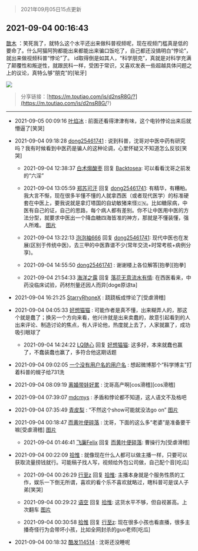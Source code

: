 > 2021年09月05日15点更新
<link rel="stylesheet" href="https://cdn.jsdelivr.net/gh/taotie6/sampleJSON@main/css/photo_show.css">


 ## 2021-09-04 00:16:43 

 [㪚木](https://www.coolapk.com/feed/29748171?shareKey=Y2RiN2Y2YjcxOWQ1NjEzMmNjMjI~) ：笑死我了，就特么这个水平还出来做科普视频呢，现在视频门槛真是低的要命了。什么阿猫阿狗都能出来都能出来骗口饭吃了，自己都还没搞明白“悖论”，就出来做视频科普“悖论”了。
id取得倒是如其人，“科学朋克”，真就是对科学充满了颠覆性和叛逆性，就跟民科一样，受困于常识<!--break-->，又喜欢发表一些超越具体问题之上的议论，真特么够“朋克”的[呲牙] 

<div class="album">
<img class="img-item" src="http://image.coolapk.com/feed/2020/0606/14/1081091_39c516f3_5623_1393@320x180.gif" />
</div>

> 分享链接：[https://m.toutiao.com/is/d2nsR8G/?](https://m.toutiao.com/is/d2nsR8G/?)
 -------

- 2021-09-05 00:09:16 [叶焰冰](uid=1065430) : 前面还看得津津有味，这个电铃悖论出来后就懵逼了[笑哭] 

- 2021-09-04 09:18:28 [dong25461741](uid=1268657) : 说到科普，沈哥对中医中药有研究吗？我有时候看到中医药是骗人的这种论调，心里怀疑又不知道怎么反驳[笑哭] 

    - 2021-09-04 12:38:37 [白术煼酸枣](uid=8303609) 回复 [Backtosea](uid=1703614): 可以看看沈哥之前发的“六淫” 

    - 2021-09-04 13:05:59 [郑苏可汗](uid=678781) 回复 [dong25461741](uid=1268657): 有精华，有糟粕。我大言不惭，现在很多半懂不懂的人就拿西医（或者现代医学）的标准硬套在中医上，要我说就是拿灯塔国的自幼敏猪来怪🇨🇳。比如糖尿病，中医有自己的证，自己的思路，每个病人都有差别。你不让中医用中医的方法分型，就要求中医出一个降血糖四海皆准的神方，那就是不懂装懂，强人所难。 [图片](http://image.coolapk.com/feed/2021/0904/13/678781_4104e813_1958_5346@1125x617.png)

    - 2021-09-04 13:22:13 [泡泡袖666](uid=2844894) 回复 [dong25461741](uid=1268657): 现代中医也在发展(区别于传统中医)，去三甲的中医靠谱不少(常年交流+时常考核+病例分享)。 

    - 2021-09-04 14:55:50 [dong25461741](uid=1268657) : 谢谢楼上各位解答[抱拳][抱拳] 

    - 2021-09-04 21:54:33 [海洋之露](uid=1111949) 回复 [落花无意流水有情](uid=1085596): 在西医看来，中药没临床试验，药材剂量还因人而异[doge原谅ta] 

- 2021-09-04 16:21:25 [StarryRhoneX](uid=3488925) : 跷跷板成悖论了[受虐滑稽] 

- 2021-09-04 04:05:33 [好想猫猫](uid=4124186) : 可能作者是真不懂，出来糊弄人的，那这个就是蠢了；换另一个方向来看，他兴许就是出来卖蠢的，故意引起看到的人出来评论、制造讨论的焦点，有人评论他，热度就上去了，人家就赢了，成功吸引眼球了 

    - 2021-09-04 14:24:22 [LQ随心](uid=1002360) 回复 [好想猫猫](uid=4124186): 这多好，本来就蠢也赢了，不蠢装蠢也赢了，多符合他这期话题 

- 2021-09-04 09:02:05 [一个没有用户名的用户名](uid=1314924) : 想起微博那个“科学博主”打着科普的幌子给731洗 

- 2021-09-04 08:09:19 [离婚带娃好累](uid=8385282) : 沈哥高产啊[cos滑稽][cos滑稽] 

- 2021-09-04 07:39:07 [mdcmys](uid=11801826) : 矛盾和悖论都不知道，这人语文不及格吧 

- 2021-09-04 07:35:49 [青皮梨](uid=1109281) : “不然这个show可能就没法go on” [图片](http://image.coolapk.com/feed/2021/0904/07/1109281_ebbb53a7_2147_8007@222x121.jpeg)

- 2021-09-04 00:18:47 [而黄叶便碎落](uid=2845514) : 沈哥，下面的这么多“老婆”是准备要干嘛[受虐滑稽] [图片](http://image.coolapk.com/feed/2021/0904/00/2845514_5e8f08f5_5926_0336@1080x2400.jpeg)

    - 2021-09-04 01:46:41 [飞廉Felix](uid=900024) 回复 [而黄叶便碎落](uid=2845514): 曹操行为[受虐滑稽] 

- 2021-09-04 00:22:09 [拾惟](uid=1326360) : 就像现在什么人都可以做主播一样，只要可以获取流量捞钱就行。可能稿子找人写，视频给外包公司做，自己配个音[吃瓜] 

    - 2021-09-04 00:26:29 [行至z](uid=582810) 回复 [拾惟](uid=1326360): 主播本身就是个服务性质的工作，娱乐一下倒无所谓，喜欢的看个乐不喜欢就略过，瞎科普可是误人子弟[笑哭] 

    - 2021-09-04 00:29:22 [语空](uid=904610) 回复 [拾惟](uid=1326360): 这货水平不够，但自视甚高。上次翻车 [图片](http://image.coolapk.com/feed/2021/0904/00/904610_2fe3ae46_6560_8491@1080x2400.jpeg)

    - 2021-09-04 00:30:58 [拾惟](uid=1326360) 回复 [行至z](uid=582810): 现在很多小孩也看直播，很多主播奇怪行为会带坏小孩，比如全网封杀的guo老师[吃瓜] 

- 2021-09-04 00:18:32 [酷发114514](uid=4321323) : 沈哥还没睡呢 

